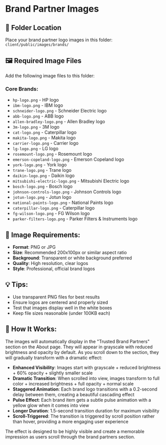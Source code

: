 # Brand Partner Images

## 📁 Folder Location
Place your brand partner logo images in this folder: `client/public/images/brands/`

## 🖼️ Required Image Files
Add the following image files to this folder:

### Core Brands:
- `hp-logo.png` - HP logo
- `ibm-logo.png` - IBM logo
- `schneider-logo.png` - Schneider Electric logo
- `abb-logo.png` - ABB logo
- `allen-bradley-logo.png` - Allen Bradley logo
- `3m-logo.png` - 3M logo
- `cat-logo.png` - Caterpillar logo
- `makita-logo.png` - Makita logo
- `carrier-logo.png` - Carrier logo
- `lg-logo.png` - LG logo
- `rosemount-logo.png` - Rosemount logo
- `emerson-copeland-logo.png` - Emerson Copeland logo
- `york-logo.png` - York logo
- `trane-logo.png` - Trane logo
- `daikin-logo.png` - Daikin logo
- `mitsubishi-electric-logo.png` - Mitsubishi Electric logo
- `bosch-logo.png` - Bosch logo
- `johnson-controls-logo.png` - Johnson Controls logo
- `jotun-logo.png` - Jotun logo
- `national-paints-logo.png` - National Paints logo
- `caterpillar-logo.png` - Caterpillar logo
- `fg-wilson-logo.png` - FG Wilson logo
- `parker-filters-logo.png` - Parker Filters & Instruments logo

## 🎨 Image Requirements:
- **Format**: PNG or JPG
- **Size**: Recommended 200x100px or similar aspect ratio
- **Background**: Transparent or white background preferred
- **Quality**: High resolution, clear logos
- **Style**: Professional, official brand logos

## 💡 Tips:
- Use transparent PNG files for best results
- Ensure logos are centered and properly sized
- Test that images display well in the white boxes
- Keep file sizes reasonable (under 100KB each)

## 🔄 How It Works:
The images will automatically display in the "Trusted Brand Partners" section on the About page. They will appear in grayscale with reduced brightness and opacity by default. As you scroll down to the section, they will gradually transform with a dramatic effect:

- **Enhanced Visibility**: Images start with grayscale + reduced brightness + 60% opacity + slightly smaller scale
- **Dramatic Transition**: When scrolled into view, images transform to full color + increased brightness + full opacity + normal scale
- **Staggered Animation**: Each brand logo transitions with a 0.2-second delay between them, creating a beautiful cascading effect
- **Pulse Effect**: Each brand item gets a subtle pulse animation with a yellow glow when it comes into view
- **Longer Duration**: 1.5-second transition duration for maximum visibility
- **Scroll-Triggered**: The transition is triggered by scroll position rather than hover, providing a more engaging user experience

The effect is designed to be highly visible and create a memorable impression as users scroll through the brand partners section. 